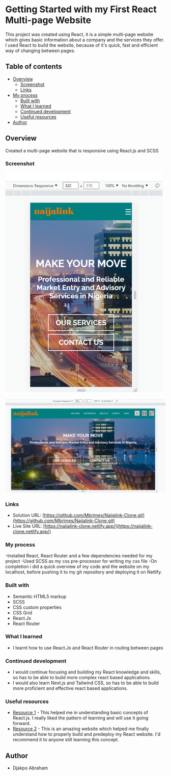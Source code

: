 # Getting Started with my First React Multi-page Website

This project was created using React, it is a simple multi-page website which gives basic information about a company and the services they offer. I used React to build the website, because of it's quick, fast and efficient way of changing between pages.

## Table of contents

- [Overview](#overview)
  - [Screenshot](#screenshot)
  - [Links](#links)
- [My process](#my-process)
  - [Built with](#built-with)
  - [What I learned](#what-i-learned)
  - [Continued development](#continued-development)
  - [Useful resources](#useful-resources)
- [Author](#author)


## Overview
Created a multi-page website that is responsive using React.js and SCSS

### Screenshot

![Mobile Preview- 320px](./src/images/Mobile.png)

![Desktop Preview- 1024px](./src/images/Desktop.png)

### Links

- Solution URL: [https://github.com/Mbrimes/Naijalink-Clone.git](https://github.com/Mbrimes/Naijalink-Clone.git)
- Live Site URL: [https://naijalink-clone.netlify.app/](https://naijalink-clone.netlify.app/)

### My process

-Installed React, React Router and a few dependencies needed for my project
-Used SCSS as my css pre-processor for writing my css file
-On completion i did a quick overview of my code and the website on my localhost, before pushing it to my git repository and deploying it on Netlify.

### Built with

- Semantic HTML5 markup
- SCSS
- CSS custom properties
- CSS Grid
- React.Js
- React Router


### What I learned

- I learnt how to use React.Js and React Router in routing between pages 

### Continued development

- I would continue focusing and building my React knowledge and skills, so has to be able to build more complex react based applications.
- I would also learn Next.js and Tailwind CSS, so has to be able to build more proficient and effective react based applications.

### Useful resources

- [Resource 1](https://www.W3school.com) - This helped me in understanding basic concepts of React.js. I really liked the pattern of learning and will use it going forward.
- [Resource 2](https://www.freecodecamp.org) - This is an amazing website which helped me finally understand how to properly build and predeploy my React website. I'd recommend it to anyone still learning this concept.


## Author

-  Djakpo Abraham


 